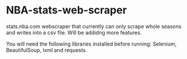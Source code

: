# NBA-stats-web-scraper
stats.nba.com webscraper that currently can only scrape whole seasons and writes into a csv file.
Will be addidng more features.

You will need the following libraries installed before running: Selenium, BeautifulSoup, lxml and requests.

